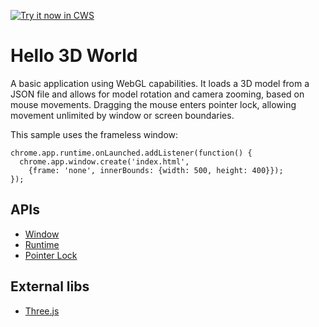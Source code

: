 <a target="_blank" href="https://chrome.google.com/webstore/detail/pjfconokbhkicolnaaphhfhjpcgnnfpj">![Try it now in CWS](https://raw.github.com/GoogleChrome/chrome-extensions-samples/master/apps/tryitnowbutton.png "Click here to install this sample from the Chrome Web Store")</a>


# Hello 3D World

A basic application using WebGL capabilities. It loads a 3D model from a JSON file and allows for model rotation and camera zooming, based on mouse movements. Dragging the mouse enters pointer lock, allowing movement unlimited by window or screen boundaries.

This sample uses the frameless window:

    chrome.app.runtime.onLaunched.addListener(function() {
      chrome.app.window.create('index.html',
        {frame: 'none', innerBounds: {width: 500, height: 400}});
    });

## APIs

* [Window](http://developer.chrome.com/apps/app.window.html)
* [Runtime](http://developer.chrome.com/apps/app.runtime.html)
* [Pointer Lock](http://www.w3.org/TR/pointerlock/)

## External libs

* [Three.js](https://github.com/mrdoob/three.js/)
